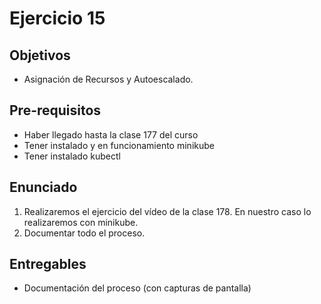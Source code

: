 # Ejercicio 15

## Objetivos 

- Asignación de Recursos y Autoescalado.

## Pre-requisitos
- Haber llegado hasta la clase 177 del curso
- Tener instalado y en funcionamiento minikube
- Tener instalado kubectl

## Enunciado

1. Realizaremos el ejercicio del vídeo de la clase 178. En nuestro caso lo realizaremos con minikube.
2. Documentar todo el proceso.

## Entregables

- Documentación del proceso (con capturas de pantalla)
